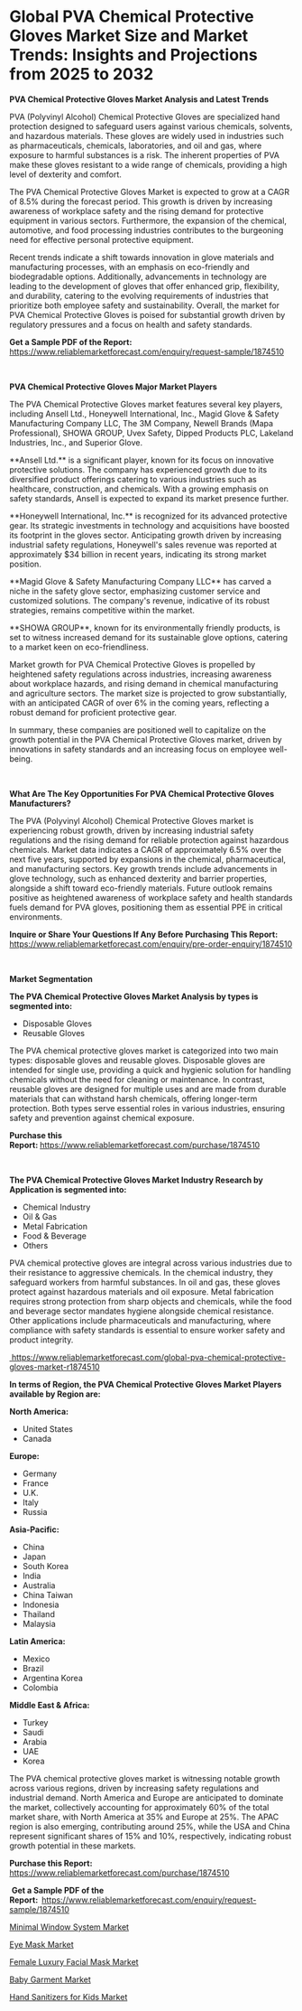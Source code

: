 <p><h1>Global PVA Chemical Protective Gloves Market Size and Market Trends: Insights and Projections from 2025 to 2032</h1></p><p><strong>PVA Chemical Protective Gloves Market Analysis and Latest Trends</strong></p>
<p><p>PVA (Polyvinyl Alcohol) Chemical Protective Gloves are specialized hand protection designed to safeguard users against various chemicals, solvents, and hazardous materials. These gloves are widely used in industries such as pharmaceuticals, chemicals, laboratories, and oil and gas, where exposure to harmful substances is a risk. The inherent properties of PVA make these gloves resistant to a wide range of chemicals, providing a high level of dexterity and comfort.</p><p>The PVA Chemical Protective Gloves Market is expected to grow at a CAGR of 8.5% during the forecast period. This growth is driven by increasing awareness of workplace safety and the rising demand for protective equipment in various sectors. Furthermore, the expansion of the chemical, automotive, and food processing industries contributes to the burgeoning need for effective personal protective equipment. </p><p>Recent trends indicate a shift towards innovation in glove materials and manufacturing processes, with an emphasis on eco-friendly and biodegradable options. Additionally, advancements in technology are leading to the development of gloves that offer enhanced grip, flexibility, and durability, catering to the evolving requirements of industries that prioritize both employee safety and sustainability. Overall, the market for PVA Chemical Protective Gloves is poised for substantial growth driven by regulatory pressures and a focus on health and safety standards.</p></p>
<p><strong>Get a Sample PDF of the Report:&nbsp;</strong> <a href="https://www.reliablemarketforecast.com/enquiry/request-sample/1874510?utm_campaign=1110&utm_medium=2&utm_source=Github&utm_content=ia&utm_term=05032025&utm_id=pva-chemical-protective-gloves">https://www.reliablemarketforecast.com/enquiry/request-sample/1874510</a></p>
<p>&nbsp;</p>
<p><strong>PVA Chemical Protective Gloves Major Market Players</strong></p>
<p><p>The PVA Chemical Protective Gloves market features several key players, including Ansell Ltd., Honeywell International, Inc., Magid Glove & Safety Manufacturing Company LLC, The 3M Company, Newell Brands (Mapa Professional), SHOWA GROUP, Uvex Safety, Dipped Products PLC, Lakeland Industries, Inc., and Superior Glove.</p><p>**Ansell Ltd.** is a significant player, known for its focus on innovative protective solutions. The company has experienced growth due to its diversified product offerings catering to various industries such as healthcare, construction, and chemicals. With a growing emphasis on safety standards, Ansell is expected to expand its market presence further.</p><p>**Honeywell International, Inc.** is recognized for its advanced protective gear. Its strategic investments in technology and acquisitions have boosted its footprint in the gloves sector. Anticipating growth driven by increasing industrial safety regulations, Honeywell's sales revenue was reported at approximately $34 billion in recent years, indicating its strong market position.</p><p>**Magid Glove & Safety Manufacturing Company LLC** has carved a niche in the safety glove sector, emphasizing customer service and customized solutions. The company's revenue, indicative of its robust strategies, remains competitive within the market.</p><p>**SHOWA GROUP**, known for its environmentally friendly products, is set to witness increased demand for its sustainable glove options, catering to a market keen on eco-friendliness.</p><p>Market growth for PVA Chemical Protective Gloves is propelled by heightened safety regulations across industries, increasing awareness about workplace hazards, and rising demand in chemical manufacturing and agriculture sectors. The market size is projected to grow substantially, with an anticipated CAGR of over 6% in the coming years, reflecting a robust demand for proficient protective gear. </p><p>In summary, these companies are positioned well to capitalize on the growth potential in the PVA Chemical Protective Gloves market, driven by innovations in safety standards and an increasing focus on employee well-being.</p></p>
<p>&nbsp;</p>
<p><strong>What Are The Key Opportunities For PVA Chemical Protective Gloves Manufacturers?</strong></p>
<p><p>The PVA (Polyvinyl Alcohol) Chemical Protective Gloves market is experiencing robust growth, driven by increasing industrial safety regulations and the rising demand for reliable protection against hazardous chemicals. Market data indicates a CAGR of approximately 6.5% over the next five years, supported by expansions in the chemical, pharmaceutical, and manufacturing sectors. Key growth trends include advancements in glove technology, such as enhanced dexterity and barrier properties, alongside a shift toward eco-friendly materials. Future outlook remains positive as heightened awareness of workplace safety and health standards fuels demand for PVA gloves, positioning them as essential PPE in critical environments.</p></p>
<p><strong>Inquire or Share Your Questions If Any Before Purchasing This Report:</strong> <a href="https://www.reliablemarketforecast.com/enquiry/pre-order-enquiry/1874510?utm_campaign=1110&utm_medium=2&utm_source=Github&utm_content=ia&utm_term=05032025&utm_id=pva-chemical-protective-gloves">https://www.reliablemarketforecast.com/enquiry/pre-order-enquiry/1874510</a></p>
<p>&nbsp;</p>
<p><strong>Market Segmentation</strong></p>
<p><strong>The PVA Chemical Protective Gloves Market Analysis by types is segmented into:</strong></p>
<p><ul><li>Disposable Gloves</li><li>Reusable Gloves</li></ul></p>
<p><p>The PVA chemical protective gloves market is categorized into two main types: disposable gloves and reusable gloves. Disposable gloves are intended for single use, providing a quick and hygienic solution for handling chemicals without the need for cleaning or maintenance. In contrast, reusable gloves are designed for multiple uses and are made from durable materials that can withstand harsh chemicals, offering longer-term protection. Both types serve essential roles in various industries, ensuring safety and prevention against chemical exposure.</p></p>
<p><strong>Purchase this Report:&nbsp;</strong><a href="https://www.reliablemarketforecast.com/purchase/1874510?utm_campaign=1110&utm_medium=2&utm_source=Github&utm_content=ia&utm_term=05032025&utm_id=pva-chemical-protective-gloves">https://www.reliablemarketforecast.com/purchase/1874510</a></p>
<p>&nbsp;</p>
<p><strong>The PVA Chemical Protective Gloves Market Industry Research by Application is segmented into:</strong></p>
<p><ul><li>Chemical Industry</li><li>Oil & Gas</li><li>Metal Fabrication</li><li>Food & Beverage</li><li>Others</li></ul></p>
<p><p>PVA chemical protective gloves are integral across various industries due to their resistance to aggressive chemicals. In the chemical industry, they safeguard workers from harmful substances. In oil and gas, these gloves protect against hazardous materials and oil exposure. Metal fabrication requires strong protection from sharp objects and chemicals, while the food and beverage sector mandates hygiene alongside chemical resistance. Other applications include pharmaceuticals and manufacturing, where compliance with safety standards is essential to ensure worker safety and product integrity.</p></p>
<p><a href="https://www.reliablemarketforecast.com/global-pva-chemical-protective-gloves-market-r1874510?utm_campaign=1110&utm_medium=2&utm_source=Github&utm_content=ia&utm_term=05032025&utm_id=pva-chemical-protective-gloves">&nbsp;https://www.reliablemarketforecast.com/global-pva-chemical-protective-gloves-market-r1874510</a></p>
<p><strong>In terms of Region, the PVA Chemical Protective Gloves Market Players available by Region are:</strong></p>
<p>
    <p> <strong> North America: </strong>
        <ul>
            <li>United States</li>
            <li>Canada</li>
        </ul>
        </p> 
    <p> <strong> Europe: </strong>
        <ul>
            <li>Germany</li>
            <li>France</li>
            <li>U.K.</li>
            <li>Italy</li>
            <li>Russia</li>
        </ul>
        </p> 
    <p> <strong> Asia-Pacific: </strong>
        <ul>
            <li>China</li>
            <li>Japan</li>
            <li>South Korea</li>
            <li>India</li>
            <li>Australia</li>
            <li>China Taiwan</li>
            <li>Indonesia</li>
            <li>Thailand</li>
            <li>Malaysia</li>
        </ul>
        </p> 
    <p> <strong> Latin America: </strong>
        <ul>
            <li>Mexico</li>
            <li>Brazil</li>
            <li>Argentina Korea</li>
            <li>Colombia</li>
        </ul>
        </p> 
    <p> <strong> Middle East & Africa: </strong>
        <ul>
            <li>Turkey</li>
            <li>Saudi</li>
            <li>Arabia</li>
            <li>UAE</li>
            <li>Korea</li>
        </ul>
    </p>
    </p>
<p><p>The PVA chemical protective gloves market is witnessing notable growth across various regions, driven by increasing safety regulations and industrial demand. North America and Europe are anticipated to dominate the market, collectively accounting for approximately 60% of the total market share, with North America at 35% and Europe at 25%. The APAC region is also emerging, contributing around 25%, while the USA and China represent significant shares of 15% and 10%, respectively, indicating robust growth potential in these markets.</p></p>
<p><strong>Purchase this Report: </strong><a href="https://www.reliablemarketforecast.com/purchase/1874510?utm_campaign=1110&utm_medium=2&utm_source=Github&utm_content=ia&utm_term=05032025&utm_id=pva-chemical-protective-gloves">https://www.reliablemarketforecast.com/purchase/1874510</a></p>
<p>&nbsp;<strong>Get a Sample PDF of the Report:&nbsp;&nbsp;</strong><a href="https://www.reliablemarketforecast.com/enquiry/request-sample/1874510?utm_campaign=1110&utm_medium=2&utm_source=Github&utm_content=ia&utm_term=05032025&utm_id=pva-chemical-protective-gloves">https://www.reliablemarketforecast.com/enquiry/request-sample/1874510</a></p>
<p><strong></strong></p>
<p><p><a href="https://github.com/vaeilabin/Market-Research-Report-List-1/blob/main/minimal-window-system-market.md?utm_campaign=1110&utm_medium=2&utm_source=Github&utm_content=ia&utm_term=05032025&utm_id=pva-chemical-protective-gloves">Minimal Window System Market</a></p><p><a href="https://github.com/ikokwuihepa/Market-Research-Report-List-1/blob/main/eye-mask-market.md?utm_campaign=1110&utm_medium=2&utm_source=Github&utm_content=ia&utm_term=05032025&utm_id=pva-chemical-protective-gloves">Eye Mask Market</a></p><p><a href="https://github.com/alekitanis/Market-Research-Report-List-1/blob/main/female-luxury-facial-mask-market.md?utm_campaign=1110&utm_medium=2&utm_source=Github&utm_content=ia&utm_term=05032025&utm_id=pva-chemical-protective-gloves">Female Luxury Facial Mask Market</a></p><p><a href="https://github.com/bibzmuiko/Market-Research-Report-List-1/blob/main/baby-garment-market.md?utm_campaign=1110&utm_medium=2&utm_source=Github&utm_content=ia&utm_term=05032025&utm_id=pva-chemical-protective-gloves">Baby Garment Market</a></p><p><a href="https://github.com/kumadenthela/Market-Research-Report-List-1/blob/main/hand-sanitizers-for-kids-market.md?utm_campaign=1110&utm_medium=2&utm_source=Github&utm_content=ia&utm_term=05032025&utm_id=pva-chemical-protective-gloves">Hand Sanitizers for Kids Market</a></p></p>